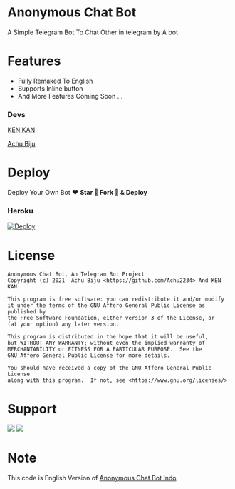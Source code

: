 # Anonymous Chat Bot

A Simple Telegram Bot To Chat Other in telegram by A bot

# Features
- Fully Remaked To English
- Supports Inline button
- And More Features Coming Soon ...

### Devs

[KEN KAN](https://github.com/kenkansaja)

[Achu Biju](https://t.me/AmiFutami)



# Deploy
Deploy Your Own Bot ♥️ **Star 🌟 Fork 🍴 & Deploy**

### Heroku
[![Deploy](https://www.herokucdn.com/deploy/button.svg)](https://heroku.com/deploy?template=https://github.com/aafusam/AnonySam-ChatBot)


# License
```
Anonymous Chat Bot, An Telegram Bot Project
Copyright (c) 2021  Achu Biju <https://github.com/Achu2234> And KEN KAN 

This program is free software: you can redistribute it and/or modify
it under the terms of the GNU Affero General Public License as published by
the Free Software Foundation, either version 3 of the License, or
(at your option) any later version.

This program is distributed in the hope that it will be useful,
but WITHOUT ANY WARRANTY; without even the implied warranty of
MERCHANTABILITY or FITNESS FOR A PARTICULAR PURPOSE.  See the
GNU Affero General Public License for more details.

You should have received a copy of the GNU Affero General Public License
along with this program.  If not, see <https://www.gnu.org/licenses/>
```

# Support 
<a href="https://t.me/safothebot"><img src="https://img.shields.io/badge/Support_Group-2cb6e0?style=for-the-badge&logo=telegram&logoColor=white"></a> <a href="https://t.me/AsmSafone"><img src="https://img.shields.io/badge/Updates_Channel-2cb6e0?style=for-the-badge&logo=telegram&logoColor=white"></a>

# Note

This code is English Version of [Anonymous Chat Bot Indo](https://github.com/kenkansaja/Chatbot2)
